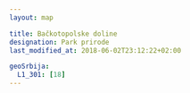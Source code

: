 ```yaml
---
layout: map

title: Bačkotopolske doline
designation: Park prirode
last_modified_at: 2018-06-02T23:12:22+02:00

geoSrbija:
  L1_301: [18]
---
```

